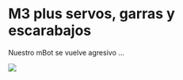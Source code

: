 
# M3 plus servos, garras y escarabajos

Nuestro mBot se vuelve agresivo ...

![](http://www.makeblock.es/foro/serve/attachment&amp;path=575561d2d9cb0.jpg)
